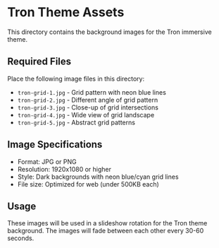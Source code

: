 # Tron Theme Assets

This directory contains the background images for the Tron immersive theme.

## Required Files

Place the following image files in this directory:

- `tron-grid-1.jpg` - Grid pattern with neon blue lines
- `tron-grid-2.jpg` - Different angle of grid pattern
- `tron-grid-3.jpg` - Close-up of grid intersections
- `tron-grid-4.jpg` - Wide view of grid landscape
- `tron-grid-5.jpg` - Abstract grid patterns

## Image Specifications

- Format: JPG or PNG
- Resolution: 1920x1080 or higher
- Style: Dark backgrounds with neon blue/cyan grid lines
- File size: Optimized for web (under 500KB each)

## Usage

These images will be used in a slideshow rotation for the Tron theme background.
The images will fade between each other every 30-60 seconds.
